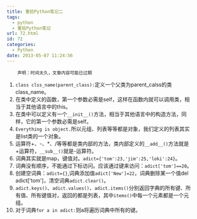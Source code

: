 ```yaml
---
title: 重拾Python笔记二
tags:
  - python
  - 重拾Python笔记
url: 72.html
id: 72
categories:
  - Python
date: 2013-05-07 11:24:56
---
```


        声明：时间太久，文章内容可能已过期

1.  `class clss_name(parent_class):`定义一个父类为parent\_calss的类class\_name。
2.  在类中定义的函数，第一个参数必需是self，这样在函数内就可以调用类，相当于其他语言中的this。
3.  在类中可以定义有一个`__init__()`方法，相当于其他语言中的构造方法，同样，它的第一个参数必需是self。
4.  `Everything is object.`所以元组、列表等等都是对象，我们定义的列表其实是list类的一个对象。
5.  运算符+、-、*、/等等都是类内部的方法，类内部定义的`__add__()`方法就是+运算符，`__sub__()`就是-运算符。
6.  词典其实就是map，键值对。`adict={'tom':23,'jim':25,'loki':24}`。
7.  词典没有顺序，不能通过下标访问。应该通过键来访问：`adict['tom']==20`。
8.  创建空词典：`adict={}`,词典添加值`adict['New']=22`，词典删除某一个值del adict\['tom'\]，清空词典`adict.clear()`。
9.  `adict.keys()`、`adict.values()`、`adict.items()`分别返回字典的所有键、所有值、所有键值对，返回的都是列表，其中`items()`中每一个元素都是一个元组。
10.  对于词典`for a in adict:`则a将遍历词典中所有的键。
